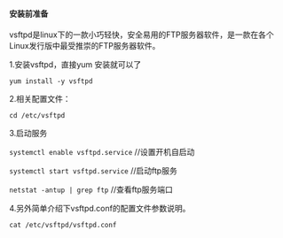 #### 安装前准备

vsftpd是linux下的一款小巧轻快，安全易用的FTP服务器软件，是一款在各个Linux发行版中最受推崇的FTP服务器软件。

1.安装vsftpd，直接yum 安装就可以了

```
yum install -y vsftpd
```

2.相关配置文件：

```
cd /etc/vsftpd
```

3.启动服务

`systemctl enable vsftpd.service` //设置开机自启动

`systemctl start vsftpd.service` //启动ftp服务

`netstat -antup | grep ftp` //查看ftp服务端口

4.另外简单介绍下vsftpd.conf的配置文件参数说明。

```
cat /etc/vsftpd/vsftpd.conf
```

[配置文件]: D:\ProgramFiles\Typora\Texts\vsftpd.conf

